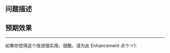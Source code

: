 ## 问题描述
<!-- 在下方写下需要改进的地方 -->

## 预期效果
<!-- 在下方写下预期效果，推荐以设计图、对现有的图片进行标注、等富含有效信息的形式 -->

<hr>
<!-- 请不要编辑下面的投票信息区域 -->
如果你觉得这个改进很实用、很酷，请为此 Enhancement 点个:+1: 
